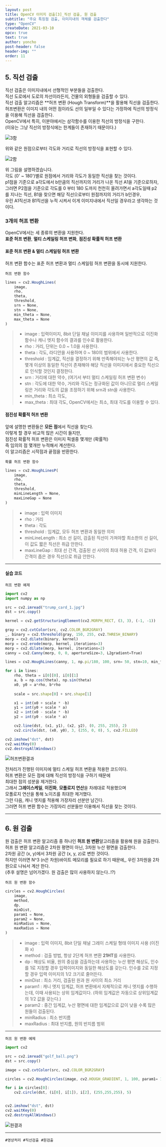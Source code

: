 ```yaml
---
layout: post
title: OpenCV 이미지 검출[3]_직선 검출, 원 검출
subtitle: "주요 특징점 검출, 이미지내의 객체를 검출한다"
type: "OpenCV"
createDate: 2021-03-10
opcv: true
text: true
author: yoncho
post-header: false
header-img: ""
order: 11
---
```


## 5. 직선 검출

직선 검출은 이미지내에서 선형적인 부분들을 검출한다.  
직선 도로에서 도로의 차선이라든지, 건물의 외형들을 검출할 수 있다.  
직선 검출 알고리즘은 **허프 변환 (Hough Transform)**을 활용해 직선을 검출한다.  
허프변환은 이미지 내의 어떤 점이라도 선의 일부일 수 있다는 가정하에 직선의 방정식을 이용해 직선을 검출한다.  
OpenCV에서 특히, 이분야에서는 삼각함수를 이용한 직선의 방정식을 구한다.  
(이유는 그냥 직선의 방정식에는 한계들이 존재하기 때문이다.)  

![3함](https://user-images.githubusercontent.com/44021629/110581001-11081600-81ad-11eb-81f1-c7b5079ca6a3.png)

위와 같은 원점으로부터 각도와 거리로 직선의 방정식을 표현할 수 있다.  


![2함](https://user-images.githubusercontent.com/44021629/110581278-9390d580-81ad-11eb-837c-a7e5bd29ffd7.jpg)

위 그림을 설명하겠습니다.  
각도 (0' ~ 180')별로 원점에서 거리와 각도가 동일한 직선을 찾는 것이다.  
p1점을 기준으로 a각도에서 b만큼의 직선까지의 거리가 나온 직선 A1을 기준으로하자,  
그러면 P2점을 기준으로 각도를 0 부터 180 도까지 천천히 올려가면서 a각도일때 p2를 지나는 직선, B1을 찾으면 해당 직선으로부터 원점까지의 거리가 b인경우,  
우린 A1직선과 B1직선을 누적 시켜서 이게 이미지내에서 직선일 경우라고 생각하는 것이다.  

### 3개의 허프 변환
OpenCV에서는 세 종류의 변환을 지원한다.  
**표준 허프 변환**, **멀티 스케일링 허프 변화**, **점진성 확률적 허프 변환**  

#### 표준 허프 변환 & 멀티 스케일링 허프 변환
허프 변환 함수는 표준 허프 변환과 멀티 스케일링 허프 변환을 동시에 지원한다.  

<code>허프 변환 함수</code>

```js
lines = cv2.HoughLines(
	image,
	rho,
	theta,
	threshold,
	srn = None,
	stn = None,
	min_theta = None,
	max_theta = None
)
```
> - image : 입력이미지, 8bit 단일 채널 이미지를 사용하며 일반적으로 이진화 함수나 캐니 엣지 함수의 결과를 인수로 활용한다.  
> - rho : 거리, 단위는 0.0 ~ 1.0을 사용한다.
> - theta : 각도, 라디안을 사용하며 0 ~ 180의 범위에서 사용한다.
> - threshold : 임계값, 직선을 결정하기 위해 만족해야되는 누산 평면의 값 즉, 몇개 이상의 동일한 직선이 존재해야 해당 직선을 이미지에서 중요한 직선으로 인식할 것인지 결정한다. 
> - srn : 거리에 대한 약수, (여기서 부터 멀티 스케일링 허프 변환 변수)
> - stn : 각도에 대한 약수, 거리와 각도는 정규화된 값이 아니므로 멀리 스케일링은 거리와 각도의 값을 조정하기 위해 srn과 stn을 사용한다.  
> - min_theta : 최소 각도,
> - max_theta : 최대 각도, OpenCV에서는 최소, 최대 각도를 이용할 수 있다.  


#### 점진성 확률적 허프 변환
앞에 설명한 변환들은 **모든 점**에서 직선을 찾는다.  
이렇게 할 경우 비교적 많은 시간이 들지만,  
점진성 확률적 허프 변환은 이미지 픽셀중 몇개만 (확률적)  
즉 임의의 점 몇개만 누적해서 계산한다.  
이 알고리즘은 시작점과 끝점을 반환한다.  

<code>확률 허프 변환 함수</code>

```js
lines = cv2.HoughLinesP(
	image,
	rho,
	theta,
	threshold,
	minLineLength = None,
	maxLineGap = None
)
```
> - image : 입력 이미지
> - rho : 거리
> - theta : 각도
> - threshold : 임계값, 모두 허프 변환과 동일한 의미
> - minLineLength : 최소 선 길이, 검출된 직선이 가져야할 최소한의 선 길이, 이 값도 짧은 직선은 취급 안한다.
> - maxLineGap : 최대 선 간격, 검출된 선 사이의 최대 허용 간격, 이 값보다 간격이 좁은 경우 직선으로 취급 안한다. 

<hr>

#### 실습 코드

<code>허프 변환 예제</code>

```js
import cv2
import numpy as np

src = cv2.imread("trump_card_1.jpg")
dst = src.copy()

kernel = cv2.getStructuringElement(cv2.MORPH_RECT, (3, 3), (-1, -1))

gray = cv2.cvtColor(src, cv2.COLOR_BGR2GRAY)
_, binary = cv2.threshold(gray, 150, 255, cv2.THRESH_BINARY)
morp = cv2.dilate(binary, kernel)
morp = cv2.erode(morp, kernel, iterations=3)
morp = cv2.dilate(morp, kernel, iterations=2)
canny = cv2.Canny(morp, 0, 0, apertureSize=3, L2gradient=True)

lines = cv2.HoughLines(canny, 1, np.pi/180, 100, srn= 50, stn=10, min_theta=0, max_theta=np.pi/2)

for i in lines:
	rho, theta = i[0][0], i[0][1]
	a, b = np.cos(theta), np.sin(theta)
	x0, y0 = a*rho, b*rho
	
	scale = src.shape[0] + src.shape[1]

	x1 = int(x0 + scale * -b)
	y1 = int(y0 + scale * a)
	x2 = int(x0 - scale * -b)
	y2 = int(y0 - scale * a)

	cv2.line(dst, (x1, y1), (x2, y2), (0, 255, 255), 2)
	cv2.circle(dst, (x0, y0), 3, (255, 0, 0), 5, cv2.FILLED)

cv2.imshow("dst", dst)
cv2.waitKey(0)
cv2.destroyAllWindows()
```

![허프변환결과](https://user-images.githubusercontent.com/44021629/110585249-e7062200-81b3-11eb-85ec-5dfc13a06a20.PNG)


전처리가 진행된 이미지에 멀티 스케일 허프 변환을 적용한 코드이다.  
허프 변환은 모든 점에 대해 직선의 방정식을 구하기 때문에  
최대한 점의 성분을 제거한다.  
그래서 **그레이스케일**, **이진화**, **모폴로지 연산**을 차례대로 적용했으며  
모폴로지 연산을 통해 노이즈를 최대한 제거했다.  
그런 다음, 캐니 엣지를 적용해 가장자리 선분만 남긴다.  
그러면 허프 변환 함수는 가장자리 선분들만 이용해서 직선을 찾는 것이다.  


<hr>


## 6. 원 검출

원 검출은 허프 변환 알고리즘 중 하나인 **허프 원 변환**알고리즘을 활용해 원을 검출한다.  
허프 원 변환 알고리즘은 2차원 평면이 아닌, 3차원 누산 평면을 검출한다.  
2차원 공간 (x, y)에서 3차원 공간 (x, y, z)로 변한 것이다.  
하지만 이러면 N^3 (n은 차원)바이트 메모리를 필요로 하기 때문에,, 우린 3차원을 2차원으로 나눠서 계산 한다.  
(추후 설명은 넘어가겠다. 원 검출은 많이 사용하지 않는다..!?)  

<code>허프 원 변환 함수</code>

```js
circles = cv2.HoughCircles(
	image,
	method,
	dp,
	minDist,
	param1 = None,
	param2 = None,
	minRadius = None,
	maxRadius = None
)
```
> - image : 입력 이미지, 8bit 단일 채널 그레이 스케일 형태 이미지 사용 (이진화 x)
> - method : 검출 방법, 항상 2단계 허프 변환 **21HT**를 사용한다. 
> - dp : 해상도 비율, 원의 중심을 검출하는데 사용하는 누산 평면 해상도, 인수를 1로 지정할 경우 입력이미지와 동일한 해상도를 갖는다. 인수를 2로 지정할 경우 입력 이미지의 1/2 크기로 줄어든다.  
> - minDist : 최소 거리, 검출된 원과 원 사이의 최소 거리
> - param1 : 캐니 엣지 임계값, 허프 변환에서 자체적으로 캐니 엣지를 수행하는데, 이때 사용되는 상위 임계값이다. (하위 임계값은 자동으로 상위임계값의 1/2 값을 갖는다.)
> - param2 : 중간 임계값, 누산 평면에 대한 임계값으로 값이 낮을 수록 많은 원들이 검출된다.
> - minRadius : 최소 반지름
> - maxRadius : 최대 반지름, 원의 반지름 범위


<hr>

<code>허프 원 변환 예제</code>

```js
import cv2

src = cv2.imread("golf_ball.png")
dst = src.copy()

image = cv2.cvtColor(src, cv2.COLOR_BGR2GRAY)

circles = cv2.HoughCircles(image, cv2.HOUGH_GRADIENT, 1, 100, param1= 100, param2=35, minRadius=80, maxRadius=120)

for i in circles[0]:
	cv2.circle(dst, (i[0], i[1]), i[2], (255,255,255), 5)


cv2.imshow("dst", dst)
cv2.waitKey(0)
cv2.destroyAllWindows()
```
![원결과](https://user-images.githubusercontent.com/44021629/110587107-8c21fa00-81b6-11eb-8783-0d8fb5d4168a.PNG)


<hr>

<code>#영상처리 #직선검출 #원검출</code>

